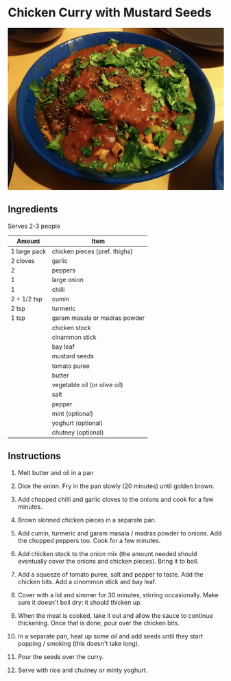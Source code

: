 # Chicken Curry with Mustard Seeds

![alt text](chickencurry.png "Chicken Curry with Mustard Seeds")

## Ingredients

Serves 2-3 people

| Amount       | Item                          |
| ------------ | ----------------------------- |
| 1 large pack | chicken pieces (pref. thighs) |
| 2 cloves     | garlic                        |
| 2            | peppers                       |
| 1            | large onion                   |
| 1            | chilli                        |
| 2 + 1/2 tsp  | cumin                         |
| 2 tsp        | turmeric                      |
| 1 tsp        | garam masala or madras powder |
|              | chicken stock                 |
|              | cinammon stick                |
|              | bay leaf                      |
|              | mustard seeds                 |
|              | tomato puree                  |
|              | butter                        |
|              | vegetable oil (or olive oil)  |
|              | salt                          |
|              | pepper                        |
|              | mint (optional)               |
|              | yoghurt (optional)            |
|              | chutney (optional)            |

## Instructions

1. Melt butter and oil in a pan

2. Dice the onion. Fry in the pan slowly (20 minutes) until golden brown.

3. Add chopped chilli and garlic cloves to the onions and cook for a few minutes.

4. Brown skinned chicken pieces in a separate pan.

5. Add cumin, turmeric and garam masala / madras powder to onions. Add the chopped peppers too. Cook for a few minutes.

6. Add chicken stock to the onion mix (the amount needed should eventually cover the onions and chicken pieces). Bring it to boil.

7. Add a squeeze of tomato puree, salt and pepper to taste. Add the chicken bits. Add a cinommon stick and bay leaf.

8. Cover with a lid and simmer for 30 minutes, stirring occasionally. Make sure it doesn't boil dry: it should thicken up.

9. When the meat is cooked, take it out and allow the sauce to continue thickening. Once that is done, pour over the chicken bits.

10. In a separate pan, heat up some oil and add seeds until they start popping / smoking (this doesn't take long).

11. Pour the seeds over the curry.

12. Serve with rice and chutney or minty yoghurt.
